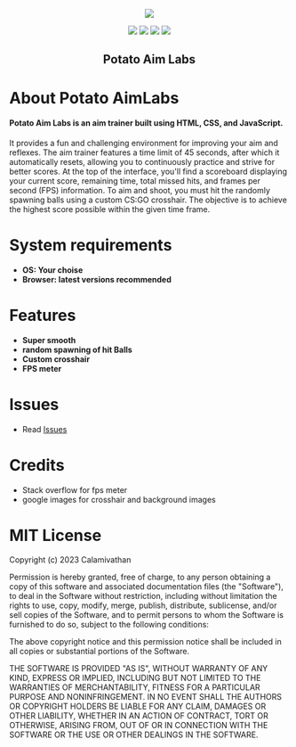   <p align="center">
  <a href="https://github.com/amd64fox/SpotX/releases"><img src="https://raw.githubusercontent.com/Calamivathan/Potato-AimLabs.github.io/main/logo.jpg" />
</p>

<p align="center">        
      <a href="https://t.me/spotify_windows_mod"><img src="https://raw.githubusercontent.com/amd64fox/SpotX/main/.github/Pic/Shields/SpotX_Channel.svg"></a>
      <a href="https://t.me/SpotxCommunity"><img src="https://raw.githubusercontent.com/amd64fox/SpotX/main/.github/Pic/Shields/SpotX_Community.svg"></a>
      <a href="https://github.com/jetfir3/SpotX-Bash"><img src="https://raw.githubusercontent.com/amd64fox/SpotX/main/.github/Pic/Shields/SpotX_for_Mac&Linux.svg"></a>
      <a href="https://telegra.ph/SpotX-FAQ-09-19"><img src="https://raw.githubusercontent.com/amd64fox/SpotX/main/.github/Pic/Shields/faq.svg"></a>
      </p>

   <h2> <div align="center"><b> Potato Aim Labs </b></div> </h2>

<h1>About Potato AimLabs</h1>
  
#### Potato Aim Labs is an aim trainer built using HTML, CSS, and JavaScript.
It provides a fun and challenging environment for improving your aim and reflexes.
The aim trainer features a time limit of 45 seconds, after which it automatically resets, allowing you to continuously practice and strive for better scores.
At the top of the interface, you'll find a scoreboard displaying your current score, remaining time, total missed hits, and frames per second (FPS) information.
To aim and shoot, you must hit the randomly spawning balls using a custom CS:GO crosshair.
The objective is to achieve the highest score possible within the given time frame.


<h1>System requirements</h1>

- <strong>OS: Your choise</strong>
- <strong>Browser: latest versions recommended</strong>

<h1>Features</h1>

- <strong>Super smooth</strong>
- <strong>random spawning of hit Balls</strong>
- <strong>Custom crosshair</strong>
- <strong>FPS meter</strong>
  
<h1>Issues</h1>

- Read [Issues](https://github.com/Calamivathan/Potato-AimLabs.github.io/issues)

<h1>Credits</h1>

- Stack overflow for fps meter
- google images for crosshair and background images

<h1>MIT License</h1>
<p>Copyright (c) 2023 Calamivathan

Permission is hereby granted, free of charge, to any person obtaining a copy
of this software and associated documentation files (the "Software"), to deal
in the Software without restriction, including without limitation the rights
to use, copy, modify, merge, publish, distribute, sublicense, and/or sell
copies of the Software, and to permit persons to whom the Software is
furnished to do so, subject to the following conditions:

The above copyright notice and this permission notice shall be included in all
copies or substantial portions of the Software.

THE SOFTWARE IS PROVIDED "AS IS", WITHOUT WARRANTY OF ANY KIND, EXPRESS OR
IMPLIED, INCLUDING BUT NOT LIMITED TO THE WARRANTIES OF MERCHANTABILITY,
FITNESS FOR A PARTICULAR PURPOSE AND NONINFRINGEMENT. IN NO EVENT SHALL THE
AUTHORS OR COPYRIGHT HOLDERS BE LIABLE FOR ANY CLAIM, DAMAGES OR OTHER
LIABILITY, WHETHER IN AN ACTION OF CONTRACT, TORT OR OTHERWISE, ARISING FROM,
OUT OF OR IN CONNECTION WITH THE SOFTWARE OR THE USE OR OTHER DEALINGS IN THE
SOFTWARE.</p>
